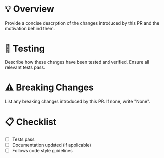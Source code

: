 # 💡 Overview
Provide a concise description of the changes introduced by this PR and the motivation behind them.

# 🧪 Testing
Describe how these changes have been tested and verified. Ensure all relevant tests pass.

# ⚠️ Breaking Changes
List any breaking changes introduced by this PR. If none, write "None".

# 📋 Checklist
- [ ] Tests pass
- [ ] Documentation updated (if applicable)
- [ ] Follows code style guidelines
